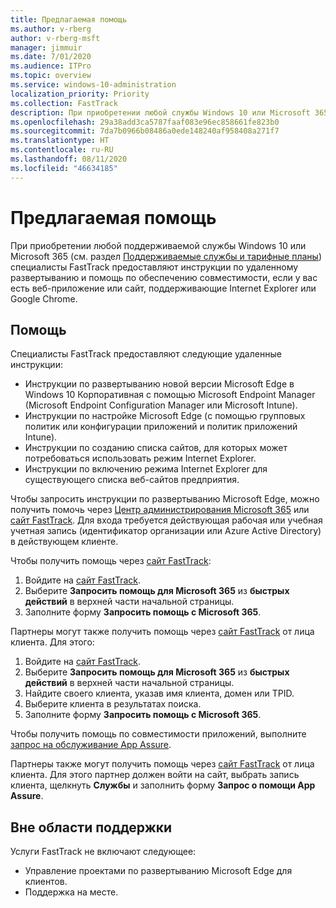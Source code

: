 ```yaml
---
title: Предлагаемая помощь
ms.author: v-rberg
author: v-rberg-msft
manager: jimmuir
ms.date: 7/01/2020
ms.audience: ITPro
ms.topic: overview
ms.service: windows-10-administration
localization_priority: Priority
ms.collection: FastTrack
description: При приобретении любой службы Windows 10 или Microsoft 365 (см. раздел "Поддерживаемые службы и тарифные планы") специалисты FastTrack предоставляют инструкции по удаленному развертыванию и помощь по обеспечению совместимости, если у вас есть веб-приложение или сайт, поддерживающие Internet Explorer или Google Chrome.
ms.openlocfilehash: 29a38add3ca5787faaf083e96ec858661fe823b0
ms.sourcegitcommit: 7da7b0966b08486a0ede148240af958408a271f7
ms.translationtype: HT
ms.contentlocale: ru-RU
ms.lasthandoff: 08/11/2020
ms.locfileid: "46634185"
---
```

# <a name="assistance-offered"></a>Предлагаемая помощь

При приобретении любой поддерживаемой службы Windows 10 или Microsoft 365 (см. раздел [Поддерживаемые службы и тарифные планы](M365-eligible-services-and-plans.md)) специалисты FastTrack предоставляют инструкции по удаленному развертыванию и помощь по обеспечению совместимости, если у вас есть веб-приложение или сайт, поддерживающие Internet Explorer или Google Chrome. 

## <a name="assistance"></a>Помощь

Специалисты FastTrack предоставляют следующие удаленные инструкции:
- Инструкции по развертыванию новой версии Microsoft Edge в Windows 10 Корпоративная с помощью Microsoft Endpoint Manager (Microsoft Endpoint Configuration Manager или Microsoft Intune).
- Инструкции по настройке Microsoft Edge (с помощью групповых политик или конфигурации приложений и политик приложений Intune).
- Инструкции по созданию списка сайтов, для которых может потребоваться использовать режим Internet Explorer.
- Инструкции по включению режима Internet Explorer для существующего списка веб-сайтов предприятия.

Чтобы запросить инструкции по развертыванию Microsoft Edge, можно получить помочь через [Центр администрирования Microsoft 365](https://go.microsoft.com/fwlink/?linkid=2032704) или [сайт FastTrack](https://go.microsoft.com/fwlink/?linkid=780698). Для входа требуется действующая рабочая или учебная учетная запись (идентификатор организации или Azure Active Directory) в действующем клиенте. 

Чтобы получить помощь через [сайт FastTrack](https://go.microsoft.com/fwlink/?linkid=780698): 
1.    Войдите на [сайт FastTrack](https://go.microsoft.com/fwlink/?linkid=780698). 
2.    Выберите **Запросить помощь для Microsoft 365** из **быстрых действий** в верхней части начальной страницы.
3.    Заполните форму **Запросить помощь с Microsoft 365**.
  
Партнеры могут также получить помощь через [сайт FastTrack](https://go.microsoft.com/fwlink/?linkid=780698) от лица клиента. Для этого:
1.    Войдите на [сайт FastTrack](https://go.microsoft.com/fwlink/?linkid=780698). 
2.    Выберите **Запросить помощь для Microsoft 365** из **быстрых действий** в верхней части начальной страницы.
3.    Найдите своего клиента, указав имя клиента, домен или TPID.
4.    Выберите клиента в результатах поиска.
5.    Заполните форму **Запросить помощь с Microsoft 365**.
 
Чтобы получить помощь по совместимости приложений, выполните [запрос на обслуживание App Assure](https://go.microsoft.com/fwlink/?linkid=2022721).

Партнеры также могут получить помощь через [сайт FastTrack](https://go.microsoft.com/fwlink/?linkid=780698) от лица клиента. Для этого партнер должен войти на сайт, выбрать запись клиента, щелкнуть **Службы** и заполнить форму **Запрос о помощи App Assure**.

## <a name="out-of-scope"></a>Вне области поддержки

Услуги FastTrack не включают следующее:
- Управление проектами по развертыванию Microsoft Edge для клиентов.
- Поддержка на месте.

